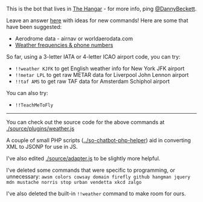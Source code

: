 This is the bot that lives in [The Hangar](http://chat.stackexchange.com/rooms/12036/the-hangar) - for more info, ping [@DannyBeckett](http://aviation.stackexchange.com/users/97/danny-beckett).

Leave an answer [here](http://meta.aviation.stackexchange.com/questions/156/what-would-you-like-the-chat-bot-to-do) with ideas for new commands! Here are some that have been suggested:

- Aerodrome data - airnav or worldaerodata.com
- [Weather frequencies & phone numbers](https://www.faa.gov/air_traffic/weather/asos/)

So far, using a 3-letter IATA or 4-letter ICAO airport code, you can try:

- `!!weather KJFK` to get English weather info for New York JFK airport
- `!!metar LPL` to get raw METAR data for Liverpool John Lennon airport
- `!!taf AMS` to get raw TAF data for Amsterdam Schiphol airport

You can also try:

- `!!TeachMeToFly`

---

You can check out the source code for the above commands at [./source/plugins/weather.js](https://github.com/dannybeckett/SO-ChatBot/blob/master/source/plugins/weather.js)

A couple of small PHP scripts ([../so-chatbot-php-helper](https://github.com/dannybeckett/so-chatbot-php-helper)) aid in converting XML to JSONP for use in JS.

I've also edited [./source/adapter.js](https://github.com/dannybeckett/SO-ChatBot/commit/d257d954f405f194670a24b59d781c974fffaf0e) to be slightly more helpful.

I've deleted some commands that were specific to programming, or unnecessary: `awsm colors cowsay domain firefly github hangman jquery mdn mustache norris stop urban vendetta xkcd zalgo`

I've also deleted the built-in `!!weather` command to make room for ours.
